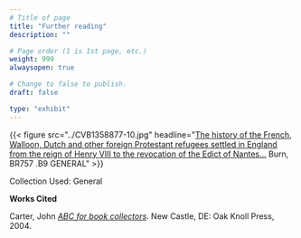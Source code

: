 ```yaml
---
# Title of page
title: "Further reading"
description: ""

# Page order (1 is 1st page, etc.)
weight: 999
alwaysopen: true

# Change to false to publish.
draft: false

type: "exhibit"
---
```


{{< figure src="../CVB1358877-10.jpg" headline="[The history of the French, Walloon, Dutch and other foreign Protestant refugees settled in England from the reign of Henry VIII to the revocation of the Edict of Nantes...](https://bc-primo.hosted.exlibrisgroup.com/permalink/f/l6ucgu/ALMA-BC21379450860001021) Burn, 	BR757 .B9 GENERAL" >}}

Collection Used: General  

__Works Cited__

Carter, John *[ABC for book collectors](https://bc-primo.hosted.exlibrisgroup.com/permalink/f/1jdnfk3/ALMA-BC21436144840001021)*. New Castle, DE: Oak Knoll Press, 2004.
